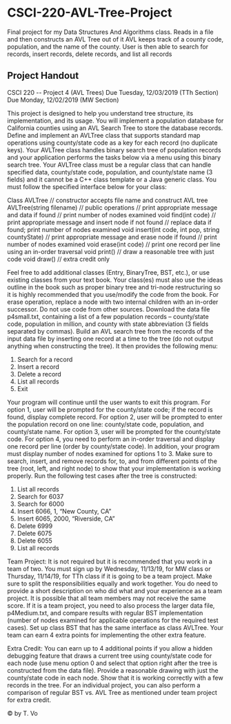 # CSCI-220-AVL-Tree-Project
Final project for my Data Structures And Algorithms class. 
Reads in a file and then constructs an AVL Tree out of it
AVL keeps track of a county code, population, and the name of the county.
User is then able to search for records, insert records, delete records, and list all records

Project Handout
----------------
CSCI 220 -- Project 4 (AVL Trees)
Due Tuesday, 12/03/2019 (TTh Section)
Due Monday, 12/02/2019 (MW Section)

This project is designed to help you understand tree structure, its implementation, and its
usage. You will implement a population database for California counties using an AVL
Search Tree to store the database records. Define and implement an AVLTree class that
supports standard map operations using county/state code as a key for each record (no
duplicate keys). Your AVLTree class handles binary search tree of population records
and your application performs the tasks below via a menu using this binary search
tree. Your AVLTree class must be a regular class that can handle specified data,
county/state code, population, and county/state name (3 fields) and it cannot be a
C++ class template or a Java generic class. You must follow the specified interface
below for your class:

Class AVLTree
// constructor accepts file name and construct AVL tree
AVLTree(string filename)
// public operations
// print appropriate message and data if found
// print number of nodes examined
 void find(int code)
// print appropriate message and insert node if not found
// replace data if found; print number of nodes examined
void insert(int code, int pop, string countyState)
// print appropriate message and erase node if found
// print number of nodes examined
void erase(int code)
// print one record per line using an in-order traversal
void print()
// draw a reasonable tree with just code
void draw() // extra credit only

Feel free to add additional classes (Entry, BinaryTree, BST, etc.), or use existing classes
from your text book. Your class(es) must also use the ideas outline in the book such as
proper binary tree and tri-node restructuring so it is highly recommended that you
use/modify the code from the book. For erase operation, replace a node with two
internal children with an in-order successor. Do not use code from other sources.
Download the data file p4small.txt, containing a list of a few population records –
county/state code, population in million, and county with state abbreviation (3 fields
separated by commas). Build an AVL search tree from the records of the input data file
by inserting one record at a time to the tree (do not output anything when constructing the
tree). It then provides the following menu: 

1. Search for a record
2. Insert a record
3. Delete a record
4. List all records
5. Exit

Your program will continue until the user wants to exit this program. For option 1, user
will be prompted for the county/state code; if the record is found, display complete
record. For option 2, user will be prompted to enter the population record on one line:
county/state code, population, and county/state name. For option 3, user will be
prompted for the county/state code. For option 4, you need to perform an in-order
traversal and display one record per line (order by county/state code). In addition, your
program must display number of nodes examined for options 1 to 3. Make sure to search,
insert, and remove records for, to, and from different points of the tree (root, left, and
right node) to show that your implementation is working properly.
Run the following test cases after the tree is constructed:

1. List all records
2. Search for 6037
3. Search for 6000
4. Insert 6066, 1, “New County, CA”
5. Insert 6065, 2000, “Riverside, CA”
6. Delete 6999
7. Delete 6075
8. Delete 6055
9. List all records

Team Project: It is not required but it is recommended that you work in a team of
two. You must sign up by Wednesday, 11/13/19, for MW class or Thursday, 11/14/19,
for TTh class if it is going to be a team project. Make sure to split the responsibilities
equally and work together. You do need to provide a short description on who did what
and your experience as a team project. It is possible that all team members may not
receive the same score. If it is a team project, you need to also process the larger data
file, p4Medium.txt, and compare results with regular BST implementation (number of
nodes examined for applicable operations for the required test cases). Set up class BST
that has the same interface as class AVLTree. Your team can earn 4 extra points for
implementing the other extra feature.

Extra Credit: You can earn up to 4 additional points if you allow a hidden debugging
feature that draws a current tree using county/state code for each node (use menu option 0
and select that option right after the tree is constructed from the data file). Provide a
reasonable drawing with just the county/state code in each node. Show that it is working
correctly with a few records in the tree. For an individual project, you can also perform a
comparison of regular BST vs. AVL Tree as mentioned under team project for extra
credit.

© by T. Vo 
